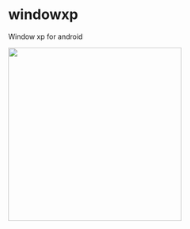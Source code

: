 # windowxp
Window xp for android

<img src='https://github.com/1Tech-X/windowxp/blob/master/win/20200806_143658.jpg' width='350'>
